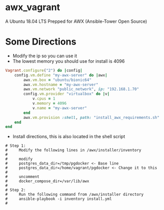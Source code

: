 # awx_vagrant
A Ubuntu 18.04 LTS Prepped for AWX (Ansible-Tower Open Source)

# Some Directions
* Modify the ip so you can use it
* The lowest memory you should use for install is 4096
```ruby
Vagrant.configure("2") do |config|
    config.vm.define "my-awx-server" do |awx|
        awx.vm.box = "ubuntu/bionic64"
        awx.vm.hostname = "my-awx-server"
        awx.vm.network "public_network", ip: "192.168.1.70"
        config.vm.provider "virtualbox" do |v|
            v.cpus = 1
            v.memory = 4096
            v.name = "my-awx-server"
        end
        awx.vm.provision :shell, path: "install_awx_requirements.sh"
    end
end
```
* Install directions, this is also located in the shell script
```shell
# Step 1:
#     Modify the following lines in /awx/installer/inventory
#
#     modify
#     postgres_data_dir=/tmp/pgdocker <- Base line
#     postgres_data_dir=/home/vagrant/pgdocker <- Change it to this
#
#     uncomment
#     docker_compose_dir=/var/lib/awx
#
# Step 2:
#     Run the following command from /awx/installer directory
#     ansible-playbook -i inventory install.yml
#
```
